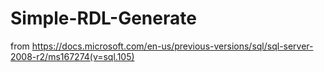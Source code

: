 # Simple-RDL-Generate
from https://docs.microsoft.com/en-us/previous-versions/sql/sql-server-2008-r2/ms167274(v=sql.105)
